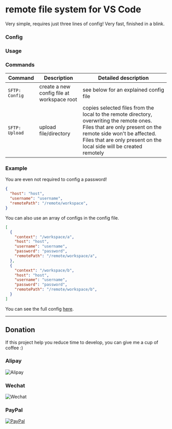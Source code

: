 # remote file system for  VS Code
Very simple, requires just three lines of config! Very fast, finished in a blink.


### Config

### Usage

### Commands
| Command              | Description                                  |Detailed description|
| -------------------- |----------------------------------------------|---------------|
| `SFTP: Config`         | create a new config file at workspace root  | see below for an explained config file |
| `SFTP: Upload`         | upload file/directory                       | copies selected files from the local to the remote directory, overwriting the remote ones. Files that are only present on the remote side won't be affected. Files that are only present on the local side will be created remotely|

### Example
You are even not required to config a password!
```json
{
  "host": "host",
  "username": "username",
  "remotePath": "/remote/workspace", 
}
```
You can also use an array of configs in the config file.
```json
[
  {
    "context": "/workspace/a",
    "host": "host",
    "username": "username",
    "password": "password",
    "remotePath": "/remote/workspace/a", 
  },
  {
    "context": "/workspace/b",
    "host": "host",
    "username": "username",
    "password": "password",
    "remotePath": "/remote/workspace/b", 
  }
]
```

You can see the full config [here](https://github.com/liximomo/vscode-sftp/wiki/config).

-----------------------------------------------------------------------------------------------------------

## Donation
If this project help you reduce time to develop, you can give me a cup of coffee :) 

### Alipay
![Alipay](https://raw.githubusercontent.com/liximomo/vscode-sftp/master/assets/alipay.png)

### Wechat
![Wechat](https://raw.githubusercontent.com/liximomo/vscode-sftp/master/assets/wechat.png)

### PayPal
[![PayPal](https://img.shields.io/badge/Donate-PayPal-green.svg)](https://paypal.me/liximomo)
